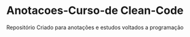 # Anotacoes-Curso-de Clean-Code
 Repositório Criado para anotações e estudos voltados a programação
